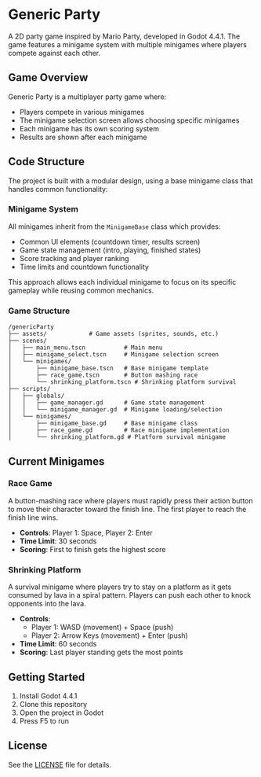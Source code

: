 # Generic Party

A 2D party game inspired by Mario Party, developed in Godot 4.4.1. The game features a minigame system with multiple minigames where players compete against each other.

## Game Overview

Generic Party is a multiplayer party game where:
- Players compete in various minigames
- The minigame selection screen allows choosing specific minigames
- Each minigame has its own scoring system
- Results are shown after each minigame

## Code Structure

The project is built with a modular design, using a base minigame class that handles common functionality:

### Minigame System

All minigames inherit from the `MinigameBase` class which provides:
- Common UI elements (countdown timer, results screen)
- Game state management (intro, playing, finished states)
- Score tracking and player ranking
- Time limits and countdown functionality

This approach allows each individual minigame to focus on its specific gameplay while reusing common mechanics.

### Game Structure

```
/genericParty
├── assets/            # Game assets (sprites, sounds, etc.)
├── scenes/
│   ├── main_menu.tscn           # Main menu
│   ├── minigame_select.tscn     # Minigame selection screen
│   └── minigames/
│       ├── minigame_base.tscn   # Base minigame template
│       ├── race_game.tscn       # Button mashing race
│       └── shrinking_platform.tscn # Shrinking platform survival
├── scripts/
│   ├── globals/
│   │   ├── game_manager.gd      # Game state management
│   │   └── minigame_manager.gd  # Minigame loading/selection
│   └── minigames/
│       ├── minigame_base.gd     # Base minigame class
│       ├── race_game.gd         # Race minigame implementation
│       └── shrinking_platform.gd # Platform survival minigame
```

## Current Minigames

### Race Game
A button-mashing race where players must rapidly press their action button to move their character toward the finish line. The first player to reach the finish line wins.

- **Controls**: Player 1: Space, Player 2: Enter
- **Time Limit**: 30 seconds
- **Scoring**: First to finish gets the highest score

### Shrinking Platform
A survival minigame where players try to stay on a platform as it gets consumed by lava in a spiral pattern. Players can push each other to knock opponents into the lava.

- **Controls**: 
  - Player 1: WASD (movement) + Space (push)
  - Player 2: Arrow Keys (movement) + Enter (push)
- **Time Limit**: 60 seconds
- **Scoring**: Last player standing gets the most points

## Getting Started

1. Install Godot 4.4.1
2. Clone this repository
3. Open the project in Godot
4. Press F5 to run

## License

See the [LICENSE](LICENSE) file for details.